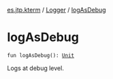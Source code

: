 [es.jtp.kterm](../index.md) / [Logger](index.md) / [logAsDebug](./log-as-debug.md)

# logAsDebug

`fun logAsDebug(): `[`Unit`](https://kotlinlang.org/api/latest/jvm/stdlib/kotlin/-unit/index.html)

Logs at debug level.

